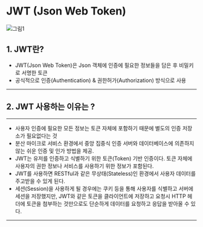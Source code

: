# JWT (Json Web Token)

![그림1](https://img1.daumcdn.net/thumb/R1280x0.fpng/?fname=http://t1.daumcdn.net/brunch/service/user/dkta/image/mZyUgQW1H1vk_TFaK2FZbvZqyBM.png)

## 1. JWT란?

+ JWT(Json Web Token)은 Json 객체에 인증에 필요한 정보들을 담은 후 비밀키로 서명한 토큰
+ 공식적으로 인증(Authentication) & 권한허가(Authorization) 방식으로 사용

---


## 2. JWT 사용하는 이유는 ?
---
+ 사용자 인증에 필요한 모든 정보는 토큰 자체에 포함하기 때문에 별도의 인증 저장소가 필요없다는 것
+ 분산 마이크로 서비스 환경에서 중앙 집중식 인증 서버와 데이터베이스에 의존하지 않는 쉬운 인증 및 인가 방법을 제공.
+ JWT는 유저를 인증하고 식별하기 위한 토큰(Token) 기반 인증이다. 토큰 자체에 사용자의 권한 정보나 서비스를 사용하기 위한 정보가 포함된다. 
+ JWT를 사용하면 RESTful과 같은 무상태(Stateless)인 환경에서 사용자 데이터를 주고받을 수 있게 된다. 
+ 세션(Session)을 사용하게 될 경우에는 쿠키 등을 통해 사용자를 식별하고 서버에 세션을 저장했지만, JWT와 같은 토큰을 클라이언트에 저장하고 요청시 HTTP 헤더에 토큰을 첨부하는 것만으로도 단순하게 데이터를 요청하고 응답을 받아올 수 있다.
---